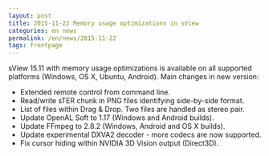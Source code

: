 ```yaml
---
layout: post
title: 2015-11-22 Memory usage optimizations in sView
categories: en news
permalink: /en/news/2015-11-22
tags: frontpage
---
```


sView 15.11 with memory usage optimizations is available on all supported platforms (Windows, OS X, Ubuntu, Android).
Main changes in new version:

* Extended remote control from command line.
* Read/write sTER chunk in PNG files identifying side-by-side format.
* List of files within Drag & Drop. Two files are handled as stereo pair.
* Update OpenAL Soft to 1.17 (Windows and Android builds).
* Update FFmpeg to 2.8.2 (Windows, Android and OS X builds).
* Update experimental DXVA2 decoder - more codecs are now supported.
* Fix cursor hiding within NVIDIA 3D Vision output (Direct3D).
<!--break-->
